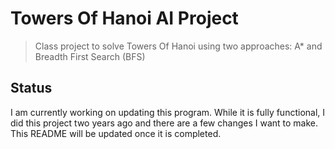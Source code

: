 # Towers Of Hanoi AI Project
> Class project to solve Towers Of Hanoi using two approaches: A* and Breadth First Search (BFS)

## Status
I am currently working on updating this program. While it is fully functional, I did this
project two years ago and there are a few changes I want to make. This README will be
updated once it is completed.
